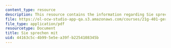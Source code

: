```yaml
---
content_type: resource
description: This resource contains the information regarding Sie sprechen mit.
file: https://ol-ocw-studio-app-qa.s3.amazonaws.com/courses/21g-401-german-i-fall-2008/44163c5c4b995e5ea39fb2254108345b_MIT21G_401F08_dia_kap1.pdf
file_type: application/pdf
resourcetype: Document
title: Sie sprechen mit
uid: 44163c5c-4b99-5e5e-a39f-b2254108345b
---
```

